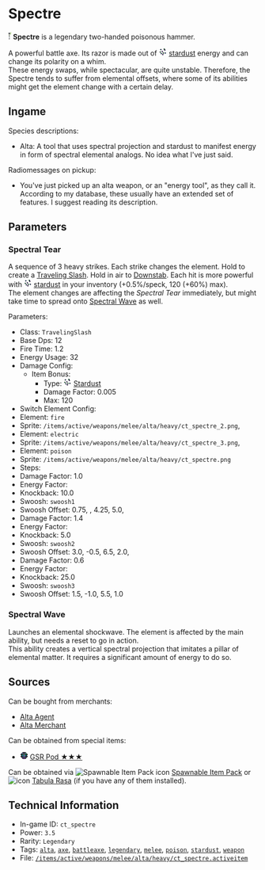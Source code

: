 # Spectre

<img src="https://raw.githubusercontent.com/Ceterai/Enternia/main/items/active/weapons/melee/alta/heavy/ct_spectre.png" alt="Spectre icon" loading="lazy" width="auto" height="16px"/> **Spectre** is a legendary two-handed poisonous hammer.

A powerful battle axe. Its razor is made out of <img src="https://raw.githubusercontent.com/Ceterai/Enternia/main/items/generic/crafting/ct_stardust.png" alt="Stardust icon" loading="lazy" width="auto" height="16px"/> [stardust](https://ceterai.github.io/MyEnternia/Wiki/Stardust) energy and can change its polarity on a whim.  
These energy swaps, while spectacular, are quite unstable. Therefore, the Spectre tends to suffer from elemental offsets, where some of its abilities might get the element change with a certain delay.

## Ingame

Species descriptions:

- Alta: A tool that uses spectral projection and stardust to manifest energy in form of spectral elemental analogs. No idea what I've just said.

Radiomessages on pickup:

- You've just picked up an alta weapon, or an "energy tool", as they call it. According to my database, these usually have an extended set of features. I suggest reading its description.

## Parameters

### Spectral Tear

A sequence of 3 heavy strikes. Each strike changes the element. Hold to create a [Traveling Slash](https://ceterai.github.io/MyEnternia/Wiki/TravelingSlash). Hold in air to [Downstab](https://ceterai.github.io/MyEnternia/Wiki/Downstab). Each hit is more powerful with <img src="https://raw.githubusercontent.com/Ceterai/Enternia/main/items/generic/crafting/ct_stardust.png" alt="Stardust icon" loading="lazy" width="auto" height="16px"/> [stardust](https://ceterai.github.io/MyEnternia/Wiki/Stardust) in your inventory (+0.5%/speck, 120 (+60%) max).  
The element changes are affecting the _Spectral Tear_ immediately, but might take time to spread onto [Spectral Wave](https://ceterai.github.io/MyEnternia/Wiki/SpectralWave) as well.

Parameters:

- Class: `TravelingSlash`
- Base Dps: 12
- Fire Time: 1.2
- Energy Usage: 32
- Damage Config:
  - Item Bonus:
    - Type: <img src="https://raw.githubusercontent.com/Ceterai/Enternia/main/items/generic/crafting/ct_stardust.png" alt="Stardust icon" loading="lazy" width="auto" height="16px"/> [Stardust](https://ceterai.github.io/MyEnternia/Wiki/Stardust)
    - Damage Factor: 0.005
    - Max: 120
- Switch Element Config: 
- Element: `fire`
- Sprite: `/items/active/weapons/melee/alta/heavy/ct_spectre_2.png`, 
- Element: `electric`
- Sprite: `/items/active/weapons/melee/alta/heavy/ct_spectre_3.png`, 
- Element: `poison`
- Sprite: `/items/active/weapons/melee/alta/heavy/ct_spectre.png`
- Steps: 
- Damage Factor: 1.0
- Energy Factor:
- Knockback: 10.0
- Swoosh: `swoosh1`
- Swoosh Offset:  0.75, ,  4.25,  5.0, 
- Damage Factor: 1.4
- Energy Factor:
- Knockback: 5.0
- Swoosh: `swoosh2`
- Swoosh Offset:  3.0,  -0.5,  6.5,  2.0, 
- Damage Factor: 0.6
- Energy Factor:
- Knockback: 25.0
- Swoosh: `swoosh3`
- Swoosh Offset:  1.5,  -1.0,  5.5,  1.0

### Spectral Wave

Launches an elemental shockwave. The element is affected by the main ability, but needs a reset to go in action.  
This ability creates a vertical spectral projection that imitates a pillar of elemental matter. It requires a significant amount of energy to do so.

## Sources

Can be bought from merchants:

- [Alta Agent](https://ceterai.github.io/MyEnternia/Wiki/AltaAgent)
- [Alta Merchant](https://ceterai.github.io/MyEnternia/Wiki/AltaMerchant)

Can be obtained from special items:

- <img src="https://raw.githubusercontent.com/Ceterai/Enternia/main/items/active/alta/loot/other/gsr.png" alt="GSR Pod ★★★ icon" loading="lazy" width="auto" height="16px"/> [GSR Pod ★★★](https://ceterai.github.io/MyEnternia/Wiki/GSRPod)

Can be obtained via <img src="https://raw.githubusercontent.com/Silverfeelin/Starbound-SpawnableItemPack/master/interface/sip/iconSmall.png" alt="Spawnable Item Pack icon" width="18" height="14"/> [Spawnable Item Pack](https://steamcommunity.com/sharedfiles/filedetails/?id=733665104) or <img src="https://steamuserimages-a.akamaihd.net/ugc/263843960696222713/3EC9A7C005541F7D577EBCB8C5736B4EFC9973D6/" alt="icon" width="8" height="12"/> [Tabula Rasa](https://community.playstarbound.com/resources/the-tabula-rasa.3222/) (if you have any of them installed).

## Technical Information

- In-game ID: `ct_spectre`
- Power: `3.5`
- Rarity: `Legendary`
- Tags: [`alta`](https://ceterai.github.io/MyEnternia/Wiki/Tags/Alta), [`axe`](https://ceterai.github.io/MyEnternia/Wiki/Tags/Axe), [`battleaxe`](https://ceterai.github.io/MyEnternia/Wiki/Tags/Battleaxe), [`legendary`](https://ceterai.github.io/MyEnternia/Wiki/Tags/Legendary), [`melee`](https://ceterai.github.io/MyEnternia/Wiki/Tags/Melee), [`poison`](https://ceterai.github.io/MyEnternia/Wiki/Tags/Poison), [`stardust`](https://ceterai.github.io/MyEnternia/Wiki/Tags/Stardust), [`weapon`](https://ceterai.github.io/MyEnternia/Wiki/Tags/Weapon)
- File: [`/items/active/weapons/melee/alta/heavy/ct_spectre.activeitem`](https://github.com/Ceterai/Enternia/blob/main/items/active/weapons/melee/alta/heavy/ct_spectre.activeitem)

